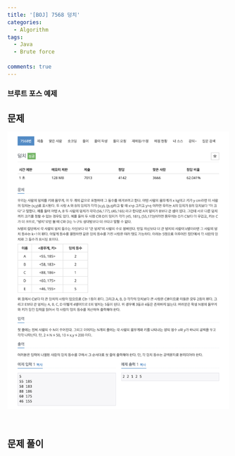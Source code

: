 ```yaml
---
title: '[BOJ] 7568 덩치'
categories:
  - Algorithm
tags:
  - Java
  - Brute force

comments: true
---
```

### 브루트 포스 예제

## 문제
 <a href="/assets/images/BOJ7568.png"><img src="/assets/images/BOJ7568.png"></a>

 <br/>

## 문제 풀이

<script src="https://gist.github.com/kyeahen/354b31d84674b4d295133477ef2418ad.js"></script>